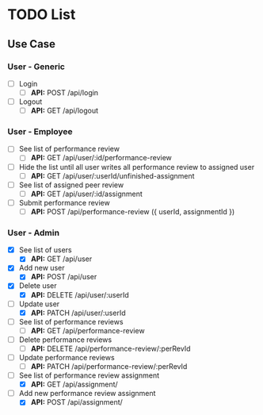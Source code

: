 # TODO List

## Use Case

### User - Generic

- [ ] Login
  - [ ] **API:** POST /api/login
- [ ] Logout
  - [ ] **API:** GET /api/logout

### User - Employee

- [ ] See list of performance review
  - [ ] **API:** GET /api/user/:id/performance-review
- [ ] Hide the list until all user writes all performance review to assigned user
  - [ ] **API:** GET /api/user/:userId/unfinished-assignment
- [ ] See list of assigned peer review
  - [ ] **API:** GET /api/user/:id/assignment
- [ ] Submit performance review
  - [ ] **API:** POST /api/performance-review ({ userId, assignmentId })

### User - Admin

- [x] See list of users
  - [x] **API:** GET /api/user
- [x] Add new user
  - [x] **API:** POST /api/user
- [x] Delete user
  - [x] **API:** DELETE /api/user/:userId
- [ ] Update user
  - [x] **API:** PATCH /api/user/:userId
- [ ] See list of performance reviews
  - [ ] **API:** GET /api/performance-review
- [ ] Delete performance reviews
  - [ ] **API:** DELETE /api/performance-review/:perRevId
- [ ] Update performance reviews
  - [ ] **API:** PATCH /api/performance-review/:perRevId
- [ ] See list of performance review assignment
  - [x] **API:** GET /api/assignment/
- [ ] Add new performance review assignment
  - [x] **API:** POST /api/assignment/
